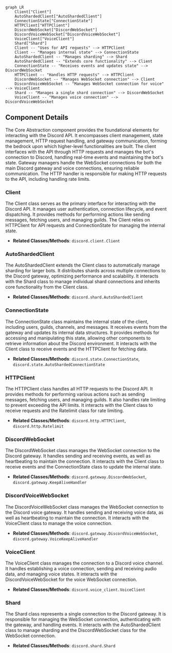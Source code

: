 ```mermaid
graph LR
    Client["Client"]
    AutoShardedClient["AutoShardedClient"]
    ConnectionState["ConnectionState"]
    HTTPClient["HTTPClient"]
    DiscordWebSocket["DiscordWebSocket"]
    DiscordVoiceWebSocket["DiscordVoiceWebSocket"]
    VoiceClient["VoiceClient"]
    Shard["Shard"]
    Client -- "Uses for API requests" --> HTTPClient
    Client -- "Manages internal state" --> ConnectionState
    AutoShardedClient -- "Manages sharding" --> Shard
    AutoShardedClient -- "Extends core functionality" --> Client
    ConnectionState -- "Receives events and updates state" --> DiscordWebSocket
    HTTPClient -- "Handles HTTP requests" --> HTTPClient
    DiscordWebSocket -- "Manages WebSocket connection" --> Client
    DiscordVoiceWebSocket -- "Manages WebSocket connection for voice" --> VoiceClient
    Shard -- "Manages a single shard connection" --> DiscordWebSocket
    VoiceClient -- "Manages voice connection" --> DiscordVoiceWebSocket
```

## Component Details

The Core Abstraction component provides the foundational elements for interacting with the Discord API. It encompasses client management, state management, HTTP request handling, and gateway communication, forming the bedrock upon which higher-level functionalities are built. The client interfaces with the API through HTTP requests and manages the bot's connection to Discord, handling real-time events and maintaining the bot's state. Gateway managers handle the WebSocket connections for both the main Discord gateway and voice connections, ensuring reliable communication. The HTTP handler is responsible for making HTTP requests to the API, including handling rate limits.

### Client
The Client class serves as the primary interface for interacting with the Discord API. It manages user authentication, connection lifecycle, and event dispatching. It provides methods for performing actions like sending messages, fetching users, and managing guilds. The Client relies on HTTPClient for API requests and ConnectionState for managing the internal state.
- **Related Classes/Methods**: `discord.client.Client`

### AutoShardedClient
The AutoShardedClient extends the Client class to automatically manage sharding for larger bots. It distributes shards across multiple connections to the Discord gateway, optimizing performance and scalability. It interacts with the Shard class to manage individual shard connections and inherits core functionality from the Client class.
- **Related Classes/Methods**: `discord.shard.AutoShardedClient`

### ConnectionState
The ConnectionState class maintains the internal state of the client, including users, guilds, channels, and messages. It receives events from the gateway and updates its internal data structures. It provides methods for accessing and manipulating this state, allowing other components to retrieve information about the Discord environment. It interacts with the Client class to receive events and the HTTPClient for fetching data.
- **Related Classes/Methods**: `discord.state.ConnectionState`, `discord.state.AutoShardedConnectionState`

### HTTPClient
The HTTPClient class handles all HTTP requests to the Discord API. It provides methods for performing various actions such as sending messages, fetching users, and managing guilds. It also handles rate limiting to prevent exceeding the API limits. It interacts with the Client class to receive requests and the Ratelimit class for rate limiting.
- **Related Classes/Methods**: `discord.http.HTTPClient`, `discord.http.Ratelimit`

### DiscordWebSocket
The DiscordWebSocket class manages the WebSocket connection to the Discord gateway. It handles sending and receiving events, as well as heartbeating to maintain the connection. It interacts with the Client class to receive events and the ConnectionState class to update the internal state.
- **Related Classes/Methods**: `discord.gateway.DiscordWebSocket`, `discord.gateway.KeepAliveHandler`

### DiscordVoiceWebSocket
The DiscordVoiceWebSocket class manages the WebSocket connection to the Discord voice gateway. It handles sending and receiving voice data, as well as heartbeating to maintain the connection. It interacts with the VoiceClient class to manage the voice connection.
- **Related Classes/Methods**: `discord.gateway.DiscordVoiceWebSocket`, `discord.gateway.VoiceKeepAliveHandler`

### VoiceClient
The VoiceClient class manages the connection to a Discord voice channel. It handles establishing a voice connection, sending and receiving audio data, and managing voice states. It interacts with the DiscordVoiceWebSocket for the voice WebSocket connection.
- **Related Classes/Methods**: `discord.voice_client.VoiceClient`

### Shard
The Shard class represents a single connection to the Discord gateway. It is responsible for managing the WebSocket connection, authenticating with the gateway, and handling events. It interacts with the AutoShardedClient class to manage sharding and the DiscordWebSocket class for the WebSocket connection.
- **Related Classes/Methods**: `discord.shard.Shard`
